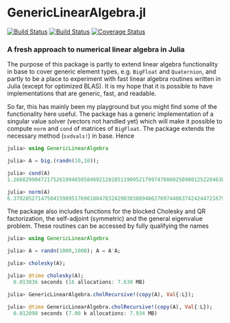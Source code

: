# GenericLinearAlgebra.jl
[![Build Status](https://travis-ci.org/JuliaLinearAlgebra/GenericLinearAlgebra.jl.svg?branch=master)](https://travis-ci.org/JuliaLinearAlgebra/GenericLinearAlgebra.jl)
[![Build Status](https://dev.azure.com/andreasnoack/GenericLinearAlgebra/_apis/build/status/andreasnoack.GenericLinearAlgebra.jl?branchName=master)](https://dev.azure.com/andreasnoack/GenericLinearAlgebra/_build/latest?definitionId=2)
[![Coverage Status](https://coveralls.io/repos/github/JuliaLinearAlgebra/GenericLinearAlgebra.jl/badge.svg?branch=master&service=github)](https://coveralls.io/github/JuliaLinearAlgebra/GenericLinearAlgebra.jl?branch=master)

### A fresh approach to numerical linear algebra in Julia

The purpose of this package is partly to extend linear algebra functionality in base to cover generic element types, e.g. `BigFloat` and `Quaternion`, and partly to be a place to experiment with fast linear algebra routines written in Julia (except for optimized BLAS). It is my hope that it is possible to have implementations that are generic, fast, and readable.

So far, this has mainly been my playground but you might find some of the functionality here useful. The package has a generic implementation of a singular value solver (vectors not handled yet) which will make it possible to compute `norm` and `cond` of matrices of `BigFloat`. The package extends the necessary method (`svdvals!`) in base. Hence

```jl
julia> using GenericLinearAlgebra

julia> A = big.(randn(10,10));

julia> cond(A)
1.266829904721752610946505846921202851190952179974780602509001252204638657237828e+03

julia> norm(A)
6.370285271475041598951769618847832429030388948627697440637424244721679386430589
```

The package also includes functions for the blocked Cholesky and QR factorization, the self-adjoint (symmetric) and the general eigenvalue problem. These routines can be accessed by fully qualifying the names

```jl
julia> using GenericLinearAlgebra

julia> A = randn(1000,1000); A = A'A;

julia> cholesky(A);

julia> @time cholesky(A);
  0.013036 seconds (16 allocations: 7.630 MB)

julia> GenericLinearAlgebra.cholRecursive!(copy(A), Val{:L});

julia> @time GenericLinearAlgebra.cholRecursive!(copy(A), Val{:L});
  0.012098 seconds (7.00 k allocations: 7.934 MB)
```
